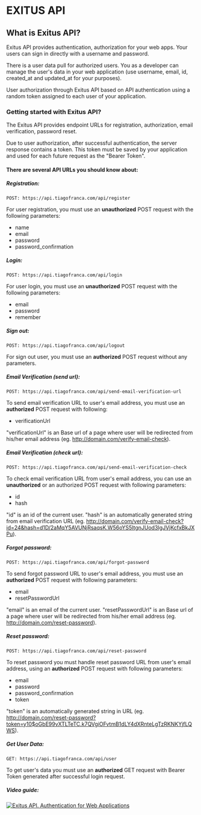 # EXITUS API

## What is Exitus API?
Exitus API provides authentication, authorization for your web apps. Your users can sign in directly with a username and password.

There is a user data pull for authorized users. You as a developer can manage the user's data in your web application (use username, email, id, created_at and updated_at for your purposes).

User authorization through Exitus API based on API authentication using a random token assigned to each user of your application.

### Getting started with Exitus API?
The Exitus API provides endpoint URLs for registration, authorization, email verification, password reset.

Due to user authorization, after successful authentication, the server response contains a token. This token must be saved by your application and used for each future request as the "Bearer Token".

#### There are several API URLs you should know about:

##### Registration:
`POST: https://api.tiagofranca.com/api/register`

For user registration, you must use an **unauthorized** POST request with the following parameters:
- name
- email
- password
- password_confirmation

##### Login:
`POST: https://api.tiagofranca.com/api/login`

For user login, you must use an **unauthorized** POST request with the following parameters:
- email
- password
- remember

##### Sign out:
`POST: https://api.tiagofranca.com/api/logout`

For sign out user, you must use an **authorized** POST request without any parameters.

##### Email Verification (send url):
`POST: https://api.tiagofranca.com/api/send-email-verification-url`

To send email verification URL to user's email address, you must use an **authorized** POST request with following:
- verificationUrl

"verificationUrl" is an Base url of a page where user will be redirected from his/her email address (eg. http://domain.com/verify-email-check).

##### Email Verification (check url):
`POST: https://api.tiagofranca.com/api/send-email-verification-check`

To check email verification URL from user's email address, you can use an **unauthorized** or an authorized POST request with following parameters:
- id
- hash

"id" is an id of the current user. "hash" is an automatically generated string from email verification URL (eg. http://domain.com/verify-email-check?id=24&hash=d1D/2aMqY5AVUNjRsaqsK.W56oYS5ltgnJUod3IgJVjKcfxBkJXPu).

##### Forgot password:
`POST: https://api.tiagofranca.com/api/forgot-password`

To send forgot password URL to user's email address, you must use an **authorized** POST request with following parameters:
- email
- resetPasswordUrl

"email" is an email of the current user. "resetPasswordUrl" is an Base url of a page where user will be redirected from his/her email address (eg. http://domain.com/reset-password).

##### Reset password:
`POST: https://api.tiagofranca.com/api/reset-password`

To reset password you must handle reset password URL from user's email address, using an **authorized** POST request with following parameters:
- email
- password
- password_confirmation
- token

"token" is an automatically generated string in URL (eg. http://domain.com/reset-password?token=y10$oGbE99vXTLTeTC.k7QVgiOFvtmB1dLY4dXRnteLgTzRKNKYjfLQWS).

##### Get User Data:
`GET: https://api.tiagofranca.com/api/user`

To get user's data you must use an **authorized** GET request with Bearer Token generated after successful login request.

##### Video guide:
[![Exitus API. Authentication for Web Applications](https://img.youtube.com/vi/A4qdZJFNWu8/0.jpg "Exitus API. Authentication for Web Applications")](https://www.youtube.com/watch?v=A4qdZJFNWu8 "Exitus API. Authentication for Web Applications")
